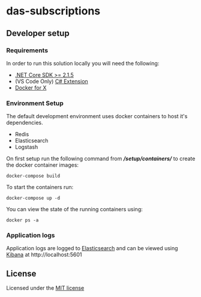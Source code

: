 # das-subscriptions

## Developer setup

### Requirements

In order to run this solution locally you will need the following:

* [.NET Core SDK >= 2.1.5](https://www.microsoft.com/net/download/)
* (VS Code Only) [C# Extension](https://marketplace.visualstudio.com/items?itemName=ms-vscode.csharp)
* [Docker for X](https://docs.docker.com/install/#supported-platforms)

### Environment Setup

The default development environment uses docker containers to host it's dependencies.

* Redis
* Elasticsearch
* Logstash

On first setup run the following command from _**/setup/containers/**_ to create the docker container images:

`docker-compose build`

To start the containers run:

`docker-compose up -d`

You can view the state of the running containers using:

`docker ps -a`


### Application logs
Application logs are logged to [Elasticsearch](https://www.elastic.co/products/elasticsearch) and can be viewed using [Kibana](https://www.elastic.co/products/kibana) at http://localhost:5601

## License

Licensed under the [MIT license](LICENSE)
